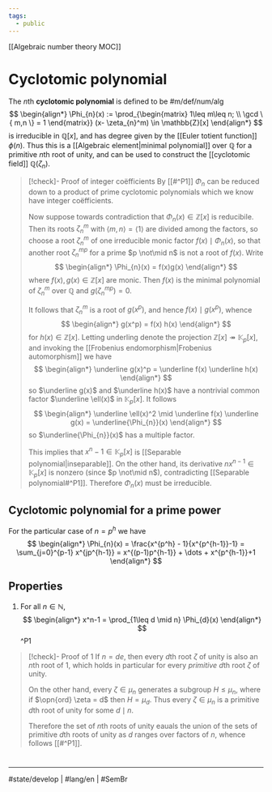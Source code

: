 ```yaml
---
tags:
  - public
---
```

[[Algebraic number theory MOC]]
# Cyclotomic polynomial

The $n$th **cyclotomic polynomial** is defined to be #m/def/num/alg 
$$
\begin{align*}
\Phi_{n}(x) := \prod_{\begin{matrix}
1\leq m\leq n; \\
\gcd \{ m,n \} = 1
\end{matrix}} 
(x- \zeta_{n}^m) \in \mathbb{Z}[x]
\end{align*}
$$
is irreducible in $\mathbb{Q}[x]$, and has degree given by the [[Euler totient function]] $\phi(n)$.
Thus this is a [[Algebraic element|minimal polynomial]] over $\mathbb{Q}$ for a primitive $n$th root of unity,
and can be used to construct the [[cyclotomic field]] $\mathbb{Q}(\zeta_{n})$.

> [!check]- Proof of integer coëfficients
> By [[#^P1]] $\Phi_{n}$ can be reduced down to a product of prime cyclotomic polynomials which we know have integer coëfficients.
> 
> Now suppose towards contradiction that $\Phi_{n}(x) \in \mathbb{Z}[x]$ is reducibile.
> Then its roots $\zeta_{n}^m$ with $\langle m,n \rangle=\langle 1 \rangle$ are divided among the factors,
> so choose a root $\zeta_{n}^m$ of one irreducible monic factor $f(x) \mid \Phi_{n}(x)$,
> so that another root $\zeta_{n}^{mp}$ for a prime $p \not\mid n$ is not a root of $f(x)$.
> Write
> $$
> \begin{align*}
> \Phi_{n}(x) = f(x)g(x)
> \end{align*}
> $$
> where $f(x), g(x) \in \mathbb{Z}[x]$ are monic.
> Then $f(x)$ is the minimal polynomial of $\zeta_{n}^m$ over $\mathbb{Q}$ and $g(\zeta_{n}^{mp})=0$.
> 
> It follows that $\zeta_{n}^m$ is a root of $g(x^p)$,
> and hence $f(x) \mid g(x^p)$, whence
> $$
> \begin{align*}
> g(x^p) = f(x) h(x)
> \end{align*}
> $$
> for $h(x) \in \mathbb{Z}[x]$.
> Letting underling denote the projection $\mathbb{Z}[x] \twoheadrightarrow \mathbb{K}_{p}[x]$, and invoking the [[Frobenius endomorphism|Frobenius automorphism]] we have
> $$
> \begin{align*}
> \underline g(x)^p = \underline f(x) \underline h(x)
> \end{align*}
> $$
> so $\underline g(x)$ and $\underline h(x)$ have a nontrivial common factor $\underline \ell(x)$ in $\mathbb{K}_{p}[x]$.
> It follows
> $$
> \begin{align*}
> \underline \ell(x)^2 \mid \underline f(x) \underline g(x) = \underline{\Phi_{n}}(x)
> \end{align*}
> $$
> so $\underline{\Phi_{n}}(x)$ has a multiple factor.
> 
> This implies that $x^n - 1 \in \mathbb{K}_{p}[x]$ is [[Separable polynomial|inseparable]].
> On the other hand, its derivative $nx^{n-1} \in \mathbb{K}_{p}[x]$ is nonzero (since $p \not\mid n$),
> contradicting [[Separable polynomial#^P1]].
> Therefore $\Phi_{n}(x)$ must be irreducible. <span class="QED"/>

## Cyclotomic polynomial for a prime power
For the particular case of $n=p^h$ we have
$$
\begin{align*}
\Phi_{n}(x) = \frac{x^{p^h} - 1}{x^{p^{h-1}}-1} = \sum_{j=0}^{p-1} x^{jp^{h-1}} = x^{(p-1)p^{h-1}} + \dots + x^{p^{h-1}}+1
\end{align*}
$$

## Properties

1. For all $n \in \mathbb{N}$,
   $$
  \begin{align*}
  x^n-1 = \prod_{1\leq d \mid n} \Phi_{d}(x)
  \end{align*}
  $$
  ^P1

> [!check]- Proof of 1
> If $n = de$, then every $d$th root $\zeta$ of unity is also an $n$th root of 1,
> which holds in particular for every _primitive_ $d$th root $\zeta$ of unity.
> 
> On the other hand, every $\zeta \in \mu_{n}$ generates a subgroup $H \leq \mu_{n}$,
> where if $\opn{ord} \zeta = d$ then $H = \mu_{d}$.
> Thus every $\zeta \in \mu_{n}$ is a primitive $d$th root of unity for some $d \mid n$.
> 
> Therefore the set of $n$th roots of unity eauals the union of the sets of primitive $d$th roots of unity as $d$ ranges over factors of $n$, whence follows [[#^P1]]. <span class="QED"/>

#
---
#state/develop | #lang/en | #SemBr
